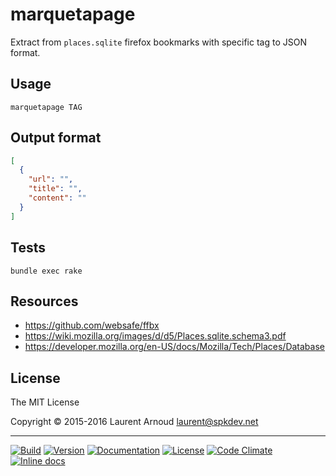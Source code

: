 # marquetapage

Extract from `places.sqlite` firefox bookmarks with specific tag to JSON format.

## Usage

~~~
marquetapage TAG
~~~

## Output format

~~~ json
[
  {
    "url": "",
    "title": "",
    "content": ""
  }
]
~~~

## Tests

~~~
bundle exec rake
~~~

## Resources

* https://github.com/websafe/ffbx
* https://wiki.mozilla.org/images/d/d5/Places.sqlite.schema3.pdf
* https://developer.mozilla.org/en-US/docs/Mozilla/Tech/Places/Database

## License

The MIT License

Copyright © 2015-2016 Laurent Arnoud <laurent@spkdev.net>

---
[![Build](https://img.shields.io/travis-ci/spk/marquetapage.svg)](https://travis-ci.org/spk/marquetapage)
[![Version](https://img.shields.io/gem/v/marquetapage.svg)](https://rubygems.org/gems/marquetapage)
[![Documentation](https://img.shields.io/badge/doc-rubydoc-blue.svg)](http://www.rubydoc.info/gems/marquetapage)
[![License](https://img.shields.io/badge/license-MIT-blue.svg)](http://opensource.org/licenses/MIT "MIT")
[![Code Climate](http://img.shields.io/codeclimate/github/spk/marquetapage.svg)](https://codeclimate.com/github/spk/marquetapage)
[![Inline docs](http://inch-ci.org/github/spk/marquetapage.svg?branch=master)](http://inch-ci.org/github/spk/marquetapage)
